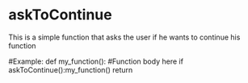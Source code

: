 # askToContinue
This is a simple function that asks the user if he wants to continue his function

#Example:
def my_function():
  #Function body here
  if askToContinue():my_function()
  return 
